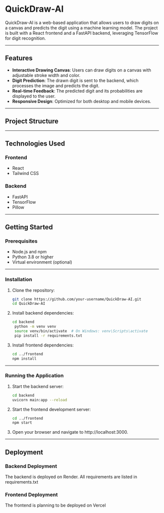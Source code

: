 # QuickDraw-AI

QuickDraw-AI is a web-based application that allows users to draw digits on a canvas and predicts the digit using a machine learning model. The project is built with a React frontend and a FastAPI backend, leveraging TensorFlow for digit recognition.

---

## Features

- **Interactive Drawing Canvas**: Users can draw digits on a canvas with adjustable stroke width and color.
- **Digit Prediction**: The drawn digit is sent to the backend, which processes the image and predicts the digit.
- **Real-time Feedback**: The predicted digit and its probabilities are displayed to the user.
- **Responsive Design**: Optimized for both desktop and mobile devices.

---

## Project Structure



---

## Technologies Used

### Frontend
- React
- Tailwind CSS

### Backend
- FastAPI
- TensorFlow
- Pillow

---

## Getting Started

### Prerequisites
- Node.js and npm
- Python 3.8 or higher
- Virtual environment (optional)

---

### Installation

1. Clone the repository:
   ```bash
   git clone https://github.com/your-username/QuickDraw-AI.git
   cd QuickDraw-AI
   ```
2. Install backend dependencies:
   ```bash
   cd backend
    python -m venv venv
    source venv/bin/activate  # On Windows: venv\Scripts\activate
    pip install -r requirements.txt
    ```

3. Install frontend dependencies:
   ```bash
   cd ../frontend
   npm install
   ```

---

### Running the Application

1. Start the backend server:
   ```bash
   cd backend
   uvicorn main:app --reload
   ```

2. Start the frontend development server:
   ```bash
   cd ../frontend
   npm start
   ```

3. Open your browser and navigate to http://localhost:3000.

---

## Deployment

### Backend Deployment

The backend is deployed on Render. All requirements are listed in requirements.txt

### Frontend Deployment

The frontend is planning to be deployed on Vercel